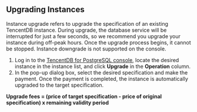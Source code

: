 ## Upgrading Instances
Instance upgrade refers to upgrade the specification of an existing TencentDB instance. During upgrade, the database service will be interrupted for just a few seconds, so we recommend you upgrade your instance during off-peak hours. Once the upgrade process begins, it cannot be stopped. Instance downgrade is not supported on the console.

1. Log in to the [TencentDB for PostgreSQL console](https://console.cloud.tencent.com/pgsql), locate the desired instance in the instance list, and click **Upgrade** in the **Operation** column.
2. In the pop-up dialog box, select the desired specification and make the payment. Once the payment is completed, the instance is automatically upgraded to the target specification.

**Upgrade fees = (price of target specification - price of original specification) x remaining validity period**
